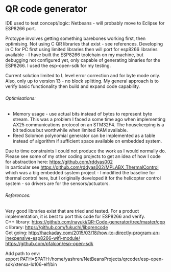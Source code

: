 # QR code generator

IDE used to test concept/logic: Netbeans - will probably move to Eclipse for ESP8266 port.

Protoype involves getting something barebones working first, then optimising. Not using C QR libraries that exist - see references.
Developing in C for PC first using limited libraries then will port for esp8266 libraries available - I have built the ESP8266 toolchain on my machine, but debugging not configured yet, only capable of generating binaries for the ESP8266. I used the esp-open-sdk for my testing.

Current solution limited to L level error correction and for byte mode only. Also, only up to version 13 - no block splitting. My general approach is to verify basic functionality then build and expand code capability.

###### Optimisations:
- Memory usage - use actual bits instead of bytes to represent byte stream. This was a problem I faced a some time ago when implementing AX25 communications protocol on an STM32F4. The housekeeping is a bit tedious but worthwhile when limited RAM available.
- Reed Solomon polynomial generator can be implemented as a table instead of algorithm if sufficient space available on embedded system.

Due to time constraints I could not produce the work as I would normally do. Please see some of my other coding projects to get an idea of how I code for abstraction here:
https://github.com/rddyas002  
In particular see https://github.com/rddyas002/MPLABX_ThermalControl which was a big embedded system project - I modified the baseline for thermal control here, but I originally developed it for the helicopter control system - so drivers are for the sensors/actuators.

###### References:
Very good libraries exist that are tried and tested. For a product implementation, it is best to port this code for ESP8266 and verify.  
C++ library: https://github.com/nayuki/QR-Code-generator/tree/master/cpp  
c library: https://github.com/fukuchi/libqrencode  
Get going: http://hackaday.com/2015/03/18/how-to-directly-program-an-inexpensive-esp8266-wifi-module/  
https://github.com/pfalcon/esp-open-sdk

Add path to env:  
export PATH=$PATH:/home/yashren/NetBeansProjects/qrcoder/esp-open-sdk/xtensa-lx106-elf/bin





